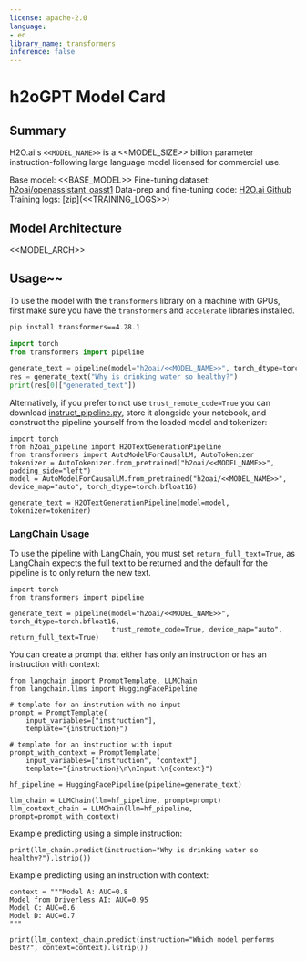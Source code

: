 ```yaml
---
license: apache-2.0
language:
- en
library_name: transformers
inference: false
---
```

# h2oGPT Model Card
## Summary

H2O.ai's `<<MODEL_NAME>>` is a <<MODEL_SIZE>> billion parameter instruction-following large language model licensed for commercial use.

Base model: <<BASE_MODEL>>
Fine-tuning dataset: [h2oai/openassistant_oasst1](https://huggingface.co/datasets/h2oai/openassistant_oasst1)
Data-prep and fine-tuning code: [H2O.ai Github](https://github.com/h2oai/h2ogpt)
Training logs: [zip](<<TRAINING_LOGS>>)

## Model Architecture

<<MODEL_ARCH>>

## Usage~~

To use the model with the `transformers` library on a machine with GPUs, first make sure you have the `transformers` and `accelerate` libraries installed.

```bash
pip install transformers==4.28.1
```

```python
import torch
from transformers import pipeline

generate_text = pipeline(model="h2oai/<<MODEL_NAME>>", torch_dtype=torch.bfloat16, trust_remote_code=True, device_map="auto")
res = generate_text("Why is drinking water so healthy?")
print(res[0]["generated_text"])
```

Alternatively, if you prefer to not use `trust_remote_code=True` you can download [instruct_pipeline.py](https://huggingface.co/h2oai/<<MODEL_NAME>>/blob/main/h2oai_pipeline.py),
store it alongside your notebook, and construct the pipeline yourself from the loaded model and tokenizer:

```
import torch
from h2oai_pipeline import H2OTextGenerationPipeline
from transformers import AutoModelForCausalLM, AutoTokenizer
tokenizer = AutoTokenizer.from_pretrained("h2oai/<<MODEL_NAME>>", padding_side="left")
model = AutoModelForCausalLM.from_pretrained("h2oai/<<MODEL_NAME>>", device_map="auto", torch_dtype=torch.bfloat16)

generate_text = H2OTextGenerationPipeline(model=model, tokenizer=tokenizer)
```

### LangChain Usage

To use the pipeline with LangChain, you must set `return_full_text=True`, as LangChain expects the full text to be returned 
and the default for the pipeline is to only return the new text.

```
import torch
from transformers import pipeline

generate_text = pipeline(model="h2oai/<<MODEL_NAME>>", torch_dtype=torch.bfloat16,
                         trust_remote_code=True, device_map="auto", return_full_text=True)
```

You can create a prompt that either has only an instruction or has an instruction with context:

```
from langchain import PromptTemplate, LLMChain
from langchain.llms import HuggingFacePipeline

# template for an instrution with no input
prompt = PromptTemplate(
    input_variables=["instruction"],
    template="{instruction}")

# template for an instruction with input
prompt_with_context = PromptTemplate(
    input_variables=["instruction", "context"],
    template="{instruction}\n\nInput:\n{context}")

hf_pipeline = HuggingFacePipeline(pipeline=generate_text)

llm_chain = LLMChain(llm=hf_pipeline, prompt=prompt)
llm_context_chain = LLMChain(llm=hf_pipeline, prompt=prompt_with_context)
```

Example predicting using a simple instruction:

```
print(llm_chain.predict(instruction="Why is drinking water so healthy?").lstrip())
```

Example predicting using an instruction with context:

```
context = """Model A: AUC=0.8
Model from Driverless AI: AUC=0.95
Model C: AUC=0.6
Model D: AUC=0.7
"""

print(llm_context_chain.predict(instruction="Which model performs best?", context=context).lstrip())
```
